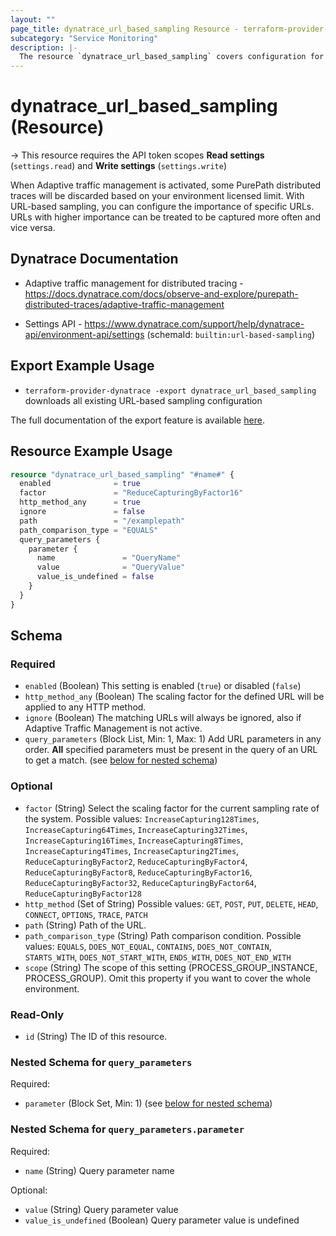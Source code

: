 ```yaml
---
layout: ""
page_title: dynatrace_url_based_sampling Resource - terraform-provider-dynatrace"
subcategory: "Service Monitoring"
description: |-
  The resource `dynatrace_url_based_sampling` covers configuration for URL-based sampling
---
```


# dynatrace_url_based_sampling (Resource)

-> This resource requires the API token scopes **Read settings** (`settings.read`) and **Write settings** (`settings.write`)

When Adaptive traffic management is activated, some PurePath distributed traces will be discarded based on your environment licensed limit. With URL-based sampling, you can configure the importance of specific URLs. URLs with higher importance can be treated to be captured more often and vice versa.

## Dynatrace Documentation

- Adaptive traffic management for distributed tracing - https://docs.dynatrace.com/docs/observe-and-explore/purepath-distributed-traces/adaptive-traffic-management

- Settings API - https://www.dynatrace.com/support/help/dynatrace-api/environment-api/settings (schemaId: `builtin:url-based-sampling`)

## Export Example Usage

- `terraform-provider-dynatrace -export dynatrace_url_based_sampling` downloads all existing URL-based sampling configuration

The full documentation of the export feature is available [here](https://registry.terraform.io/providers/dynatrace-oss/dynatrace/latest/docs/guides/export-v2).

## Resource Example Usage

```terraform
resource "dynatrace_url_based_sampling" "#name#" {
  enabled              = true
  factor               = "ReduceCapturingByFactor16"
  http_method_any      = true
  ignore               = false
  path                 = "/examplepath"
  path_comparison_type = "EQUALS"
  query_parameters {
    parameter {
      name               = "QueryName"
      value              = "QueryValue"
      value_is_undefined = false
    }
  }
}
```

<!-- schema generated by tfplugindocs -->
## Schema

### Required

- `enabled` (Boolean) This setting is enabled (`true`) or disabled (`false`)
- `http_method_any` (Boolean) The scaling factor for the defined URL will be applied to any HTTP method.
- `ignore` (Boolean) The matching URLs will always be ignored, also if Adaptive Traffic Management is not active.
- `query_parameters` (Block List, Min: 1, Max: 1) Add URL parameters in any order. **All** specified parameters must be present in the query of an URL to get a match. (see [below for nested schema](#nestedblock--query_parameters))

### Optional

- `factor` (String) Select the scaling factor for the current sampling rate of the system. Possible values: `IncreaseCapturing128Times`, `IncreaseCapturing64Times`, `IncreaseCapturing32Times`, `IncreaseCapturing16Times`, `IncreaseCapturing8Times`, `IncreaseCapturing4Times`, `IncreaseCapturing2Times`, `ReduceCapturingByFactor2`, `ReduceCapturingByFactor4`, `ReduceCapturingByFactor8`, `ReduceCapturingByFactor16`, `ReduceCapturingByFactor32`, `ReduceCapturingByFactor64`, `ReduceCapturingByFactor128`
- `http_method` (Set of String) Possible values: `GET`, `POST`, `PUT`, `DELETE`, `HEAD`, `CONNECT`, `OPTIONS`, `TRACE`, `PATCH`
- `path` (String) Path of the URL.
- `path_comparison_type` (String) Path comparison condition. Possible values: `EQUALS`, `DOES_NOT_EQUAL`, `CONTAINS`, `DOES_NOT_CONTAIN`, `STARTS_WITH`, `DOES_NOT_START_WITH`, `ENDS_WITH`, `DOES_NOT_END_WITH`
- `scope` (String) The scope of this setting (PROCESS_GROUP_INSTANCE, PROCESS_GROUP). Omit this property if you want to cover the whole environment.

### Read-Only

- `id` (String) The ID of this resource.

<a id="nestedblock--query_parameters"></a>
### Nested Schema for `query_parameters`

Required:

- `parameter` (Block Set, Min: 1) (see [below for nested schema](#nestedblock--query_parameters--parameter))

<a id="nestedblock--query_parameters--parameter"></a>
### Nested Schema for `query_parameters.parameter`

Required:

- `name` (String) Query parameter name

Optional:

- `value` (String) Query parameter value
- `value_is_undefined` (Boolean) Query parameter value is undefined
 